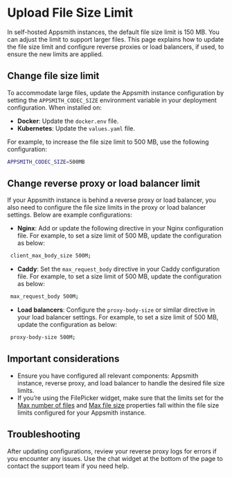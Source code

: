 # Upload File Size Limit

In self-hosted Appsmith instances, the default file size limit is 150 MB. You can adjust the limit to support larger files. This page explains how to update the file size limit and configure reverse proxies or load balancers, if used, to ensure the new limits are applied.

## Change file size limit

To accommodate large files, update the Appsmith instance configuration by setting the `APPSMITH_CODEC_SIZE` environment variable in your deployment configuration. When installed on:

- **Docker**: Update the `docker.env` file.
- **Kubernetes**: Update the `values.yaml` file.

For example, to increase the file size limit to 500 MB, use the following configuration:

```bash
APPSMITH_CODEC_SIZE=500MB
```

## Change reverse proxy or load balancer limit

If your Appsmith instance is behind a reverse proxy or load balancer, you also need to configure the file size limits in the proxy or load balancer settings. Below are example configurations:

* **Nginx**: Add or update the following directive in your Nginx configuration file. For example, to set a size limit of 500 MB, update the configuration as below:

 ```bash
  client_max_body_size 500M;
 ```

* **Caddy**: Set the `max_request_body` directive in your Caddy configuration file. For example, to set a size limit of 500 MB, update the configuration as below:

 ```bash
  max_request_body 500M;
 ```

* **Load balancers**: Configure the `proxy-body-size` or similar directive in your load balancer settings. For example, to set a size limit of 500 MB, update the configuration as below:

 ```bash
  proxy-body-size 500M;
 ```

## Important considerations

- Ensure you have configured all relevant components: Appsmith instance, reverse proxy, and load balancer to handle the desired file size limits. 
- If you’re using the FilePicker widget, make sure that the limits set for the [Max number of files](/reference/widgets/filepicker#max-no-of-filesnumber) and [Max file size](/reference/widgets/filepicker#max-file-sizenumber) properties fall within the file size limits configured for your Appsmith instance.

## Troubleshooting

After updating configurations, review your reverse proxy logs for errors if you encounter any issues. Use the chat widget at the bottom of the page to contact the support team if you need help.